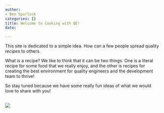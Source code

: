 ```yaml
---
author:
- Ben Spurlock
categories: []
title: Welcome to Cooking with QE!
date:

---
```

This site is dedicated to a simple idea. How can a few people spread quality _recipes_ to others.

What is a recipe? We like to think that it can be two things. One is a literal recipe for some food that we really enjoy, and the other is recipes for creating the best environment for quality engineers and the development team to thrive!

So stay tuned because we have some really fun ideas of what we would love to share with you!

<br/>

<img class="img-fluid"  src= "/meme.jpg">

